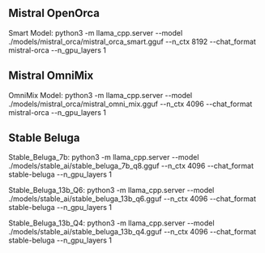 ## Mistral OpenOrca

Smart Model: python3 -m llama_cpp.server --model ./models/mistral_orca/mistral_orca_smart.gguf --n_ctx 8192 --chat_format mistral-orca --n_gpu_layers 1

## Mistral OmniMix

OmniMix Model: python3 -m llama_cpp.server --model ./models/mistral_orca/mistral_omni_mix.gguf --n_ctx 4096 --chat_format mistral-orca --n_gpu_layers 1

## Stable Beluga

Stable_Beluga_7b: python3 -m llama_cpp.server --model ./models/stable_ai/stable_beluga_7b_q8.gguf --n_ctx 4096 --chat_format stable-beluga --n_gpu_layers 1

Stable_Beluga_13b_Q6: python3 -m llama_cpp.server --model ./models/stable_ai/stable_beluga_13b_q6.gguf --n_ctx 4096 --chat_format stable-beluga --n_gpu_layers 1

Stable_Beluga_13b_Q4: python3 -m llama_cpp.server --model ./models/stable_ai/stable_beluga_13b_q4.gguf --n_ctx 4096 --chat_format stable-beluga --n_gpu_layers 1
